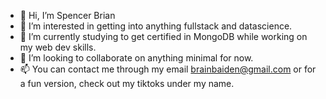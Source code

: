- 👋 Hi, I’m Spencer Brian
- 👀 I’m interested in getting into anything fullstack and datascience.
- 🌱 I’m currently studying to get certified in MongoDB while working on my web dev skills.
- 💞️ I’m looking to collaborate on anything minimal for now.
- 📫 You can contact me through my email brainbaiden@gmail.com or for a fun version, check out my tiktoks under my name.


<!---
spencerbbrian/spencerbbrian is a ✨ special ✨ repository because its `README.md` (this file) appears on your GitHub profile.
You can click the Preview link to take a look at your changes.
--->

